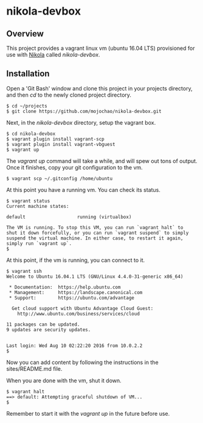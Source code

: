 # nikola-devbox

## Overview

This project provides a vagrant linux vm (ubuntu 16.04 LTS) provisioned
for use with [Nikola](https://getnikola.com/) called *nikola-devbox*.

## Installation

Open a 'Git Bash' window and clone this project in your projects
directory, and then *cd* to the newly cloned project directory.

```shell
$ cd ~/projects
$ git clone https://github.com/mojochao/nikola-devbox.git
```

Next, in the *nikola-devbox* directory, setup the vagrant box.

```shell
$ cd nikola-devbox
$ vagrant plugin install vagrant-scp
$ vagrant plugin install vagrant-vbguest
$ vagrant up
```

The *vagrant up* command will take a while, and will spew out tons of
output.  Once it finishes, copy your git configuration to the vm.

```shell
$ vagrant scp ~/.gitconfig /home/ubuntu
```

At this point you have a running vm.  You can check its status.

```shell
$ vagrant status
Current machine states:

default                   running (virtualbox)

The VM is running. To stop this VM, you can run `vagrant halt` to
shut it down forcefully, or you can run `vagrant suspend` to simply
suspend the virtual machine. In either case, to restart it again,
simply run `vagrant up`.
$
```

At this point, if the vm is running, you can connect to it.

```shell
$ vagrant ssh
Welcome to Ubuntu 16.04.1 LTS (GNU/Linux 4.4.0-31-generic x86_64)

 * Documentation:  https://help.ubuntu.com
 * Management:     https://landscape.canonical.com
 * Support:        https://ubuntu.com/advantage

  Get cloud support with Ubuntu Advantage Cloud Guest:
    http://www.ubuntu.com/business/services/cloud

11 packages can be updated.
9 updates are security updates.


Last login: Wed Aug 10 02:22:20 2016 from 10.0.2.2
$ 
```

Now you can add content by following the instructions in the
sites/README.md file.

When you are done with the vm, shut it down.

```shell
$ vagrant halt
==> default: Attempting graceful shutdown of VM...
$
```

Remember to start it with the *vagrant up* in the future before use.
